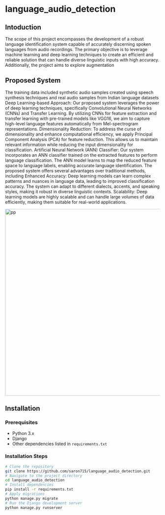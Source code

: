 # language_audio_detection
## Intoduction
The scope of this project encompasses the development of a robust language identification system capable of accurately discerning spoken languages from audio recordings. The primary objective is to leverage machine learning and deep learning techniques to create an efficient and reliable solution that can handle diverse linguistic inputs with high accuracy. Additionally, the project aims to explore augmentation
## Proposed System
The training data included synthetic audio samples created using speech synthesis
techniques and real audio samples from Indian language datasets
Deep Learning-based Approach: Our proposed system leverages the power of deep
learning techniques, specifically Convolutional Neural Networks (CNNs) and Transfer
Learning. By utilizing CNNs for feature extraction and transfer learning with pre-trained
models like VGG16, we aim to capture high-level language features automatically from Mel-spectrogram representations.
Dimensionality Reduction: To address the curse of dimensionality and enhance computational efficiency, we apply Principal Component Analysis (PCA) for feature reduction. This allows us to maintain relevant information while reducing the input dimensionality for classification.
Artificial Neural Network (ANN) Classifier: Our system incorporates an ANN classifier trained on the extracted features to perform language classification. The ANN model learns to map the reduced feature space to language labels, enabling accurate language identification. 
The proposed system offers several advantages over traditional methods, including
Enhanced Accuracy: Deep learning models can learn complex patterns and nuances in language data, leading to improved classification accuracy. The system can adapt to different dialects, accents, and speaking styles, making it robust in diverse linguistic contexts.
Scalability: Deep learning models are highly scalable and can handle large volumes of data efficiently, making them suitable for real-world applications.


<img width="608" alt="pp" src="https://github.com/user-attachments/assets/e2123b9c-30be-43b1-a69b-d74b6c4ff01d">



## Installation 
### Prerequisites
- Python 3.x
- Django
- Other dependencies listed in `requirements.txt` 
### Installation Steps
  ```bash
# Clone the repository
 git clone https://github.com/saron715/language_audio_detection.git
# Navigate to the project directory
cd language_audio_detection
# Install dependencies
 pip install -r requirements.txt
# Apply migrations
 python manage.py migrate
# Run the Django development server
 python manage.py runserver
